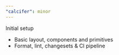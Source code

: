 ```yaml
---
"calcifer": minor
---
```


Initial setup

- Basic layout, components and primitives
- Format, lint, changesets & CI pipeline
